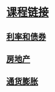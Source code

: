 # [课程链接](https://zh.khanacademy.org/economics-finance-domain/core-finance)
## [利率和债券](利率和债券.md)
## [房地产](房地产.md)
## [通货膨胀](通货膨胀.md)